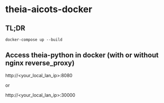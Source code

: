 # theia-aicots-docker

## TL;DR

```
docker-compose up --build
```

## Access theia-python in docker (with or without nginx reverse_proxy)

http://<your_local_lan_ip>:8080

or

http://<your_local_lan_ip>:30000
